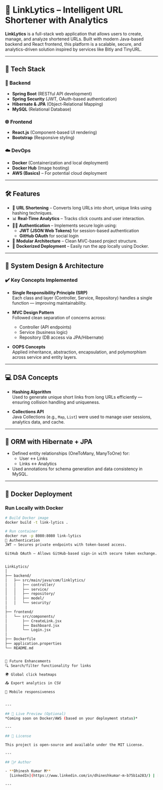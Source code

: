 # 🔗 LinkLytics – Intelligent URL Shortener with Analytics

**LinkLytics** is a full-stack web application that allows users to create, manage, and analyze shortened URLs. Built with modern Java-based backend and React frontend, this platform is a scalable, secure, and analytics-driven solution inspired by services like Bitly and TinyURL.

---

## 🚀 Tech Stack

### 🔧 Backend
- **Spring Boot** (RESTful API development)
- **Spring Security** (JWT, OAuth-based authentication)
- **Hibernate & JPA** (Object-Relational Mapping)
- **MySQL** (Relational Database)

### 🌐 Frontend
- **React.js** (Component-based UI rendering)
- **Bootstrap** (Responsive styling)

### ☁️ DevOps
- **Docker** (Containerization and local deployment)
- **Docker Hub** (Image hosting)
- **AWS (Basics)** – For potential cloud deployment

---

## 🛠️ Features

- 🔗 **URL Shortening** – Converts long URLs into short, unique links using hashing techniques.
- 📊 **Real-Time Analytics** – Tracks click counts and user interaction.
- 🧑‍💻 **Authentication** – Implements secure login using:
  - **JWT (JSON Web Tokens)** for session-based authentication
  - **GitHub OAuth** for social login
- 🧱 **Modular Architecture** – Clean MVC-based project structure.
- 🐳 **Dockerized Deployment** – Easily run the app locally using Docker.

---

## 🧠 System Design & Architecture

### ✔️ Key Concepts Implemented

- **Single Responsibility Principle (SRP)**  
  Each class and layer (Controller, Service, Repository) handles a single function — improving maintainability.

- **MVC Design Pattern**  
  Followed clean separation of concerns across:
  - Controller (API endpoints)
  - Service (business logic)
  - Repository (DB access via JPA/Hibernate)

- **OOPS Concepts**  
  Applied inheritance, abstraction, encapsulation, and polymorphism across service and entity layers.

---

## 💻 DSA Concepts

- **Hashing Algorithm**  
  Used to generate unique short links from long URLs efficiently — ensuring collision handling and uniqueness.

- **Collections API**  
  Java Collections (e.g., `Map`, `List`) were used to manage user sessions, analytics data, and cache.

---

## 🧬 ORM with Hibernate + JPA

- Defined entity relationships (OneToMany, ManyToOne) for:
  - User ↔ Links
  - Links ↔ Analytics
- Used annotations for schema generation and data consistency in MySQL.

---

## 🐳 Docker Deployment

### Run Locally with Docker

```bash
# Build Docker image
docker build -t link-lytics .

# Run container
docker run -p 8080:8080 link-lytics
🔐 Authentication
JWT – Secures private endpoints with token-based access.

GitHub OAuth – Allows GitHub-based sign-in with secure token exchange.


LinkLytics/
│
├── backend/
│   ├── src/main/java/com/linklytics/
│   │   ├── controller/
│   │   ├── service/
│   │   ├── repository/
│   │   ├── model/
│   │   └── security/
│
├── frontend/
│   └── src/components/
│       ├── CreateLink.jsx
│       ├── Dashboard.jsx
│       └── Login.jsx
│
├── Dockerfile
├── application.properties
└── README.md


📌 Future Enhancements
🔍 Search/filter functionality for links

🌍 Global click heatmaps

📤 Export analytics in CSV

📱 Mobile responsiveness


---

## 🔗 Live Preview (Optional)
*Coming soon on Docker/AWS (based on your deployment status)*

---

## 📜 License

This project is open-source and available under the MIT License.

---

## 🙋‍♂️ Author

- **Dhinesh Kumar M**  
  [LinkedIn](https://www.linkedin.com/in/dhineshkumar-m-b75b1a283/) | [GitHub](https://github.com/Dhinesh-Developer) | [Portfolio](https://dhinesh3369.neocities.org/DhineshKumar/portfolio/dk)

---



